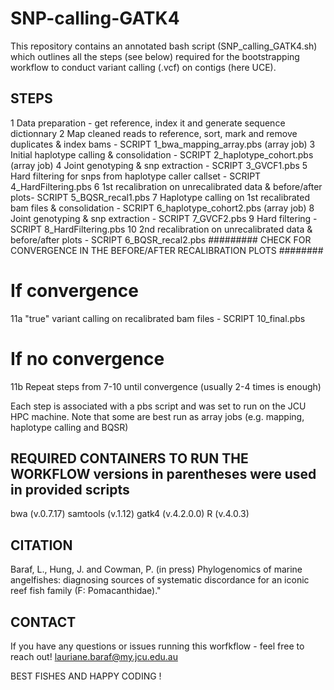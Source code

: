 # SNP-calling-GATK4

This repository contains an annotated bash script (SNP_calling_GATK4.sh) which outlines all the steps (see below) required for the bootstrapping workflow to conduct variant calling (.vcf) on contigs (here UCE).

## STEPS
1 Data preparation - get reference, index it and generate sequence dictionnary
2 Map cleaned reads to reference, sort, mark and remove duplicates & index bams - SCRIPT 1_bwa_mapping_array.pbs (array job)
3 Initial haplotype calling & consolidation - SCRIPT 2_haplotype_cohort.pbs (array job)
4 Joint genotyping & snp extraction - SCRIPT 3_GVCF1.pbs
5 Hard filtering for snps from haplotype caller callset - SCRIPT 4_HardFiltering.pbs
6 1st recalibration on unrecalibrated data & before/after plots- SCRIPT 5_BQSR_recal1.pbs
7 Haplotype calling on 1st recalibrated bam files & consolidation - SCRIPT 6_haplotype_cohort2.pbs (array job)
8 Joint genotyping & snp extraction - SCRIPT 7_GVCF2.pbs
9 Hard filtering - SCRIPT 8_HardFiltering.pbs
10 2nd recalibration on unrecalibrated data & before/after plots - SCRIPT 6_BQSR_recal2.pbs
######### CHECK FOR CONVERGENCE IN THE BEFORE/AFTER RECALIBRATION PLOTS ########
# If convergence
11a "true" variant calling on recalibrated bam files - SCRIPT 10_final.pbs
# If no convergence
11b Repeat steps from 7-10 until convergence (usually 2-4 times is enough)

Each step is associated with a pbs script and was set to run on the JCU HPC machine. Note that some are best run as array jobs (e.g. mapping, haplotype calling and BQSR)

## REQUIRED CONTAINERS TO RUN THE WORKFLOW versions in parentheses were used in provided scripts
bwa (v.0.7.17)
samtools (v.1.12)
gatk4 (v.4.2.0.0)
R (v.4.0.3)

## CITATION
Baraf, L., Hung, J. and Cowman, P. (in press) Phylogenomics of marine angelfishes: diagnosing sources of systematic discordance for an iconic reef fish family (F: Pomacanthidae)."

## CONTACT
If you have any questions or issues running this worfkflow - feel free to reach out!
lauriane.baraf@my.jcu.edu.au

BEST FISHES AND HAPPY CODING !



